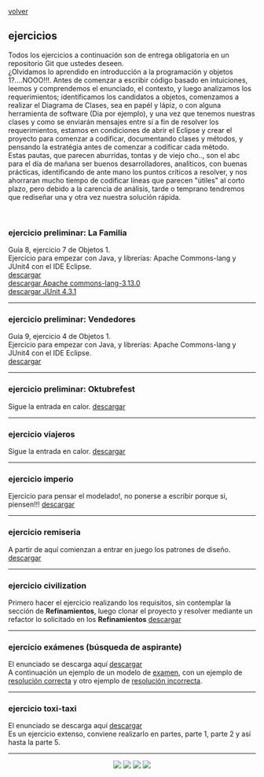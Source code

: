 [volver](index.md)<br/>
## ejercicios
Todos los ejercicios a continuaci&oacute;n son de entrega obligatoria en un repositorio Git que ustedes deseen. <br/> ¿Olvidamos lo aprendido en introducción a la programación y objetos 1?....NOOO!!!. Antes de comenzar a escribir código basado en intuiciones, leemos y comprendemos el enunciado, el contexto, y luego analizamos los requerimientos; identificamos los candidatos a objetos, comenzamos a realizar el Diagrama de Clases, sea en papél y lápiz, o con alguna herramienta de software (Dia por ejemplo), y una vez que tenemos nuestras clases y como se enviarán mensajes entre sí a fin de resolver los requerimientos, estamos en condiciones de abrir el Eclipse y crear el proyecto para comenzar a codificar, documentando clases y métodos, y pensando la estratégia antes de comenzar a codificar cada método.<br/>
Estas pautas, que parecen aburridas, tontas y de viejo cho.., son el abc para el día de mañana ser buenos desarrolladores, analíticos, con buenas prácticas, identificando de ante mano los puntos críticos a resolver, y nos ahorraran mucho tiempo de codificar líneas que parecen "útiles" al corto plazo, pero debido a la carencia de análisis, tarde o temprano tendremos que rediseñar una y otra vez nuestra solución rápida.

<br/>

<!--
### ejercicios preliminares
se sugiere hacer en java los siguientes ejercicios de las guías de objetos 1<br>
 * guía 9:<br/>
     ejercicio 2 - plagas<br/>
     ejercicio 5 - emisoras de radio<br/>
     ejercicio 7 - oktubrefest<br/>
     ejercicio 9 - faceless<br/>
 * guía 10:<br/>
     ejercicio 2 - fútbol virtual<br/>
     ejercicio 3 - datos de ciudades<br/>
     ejercicio 6 - búsqueda de aspirantes&nbsp;<a href="material/documentos/ejercicios/examen.zip" target="_blank">examen</a><br/>
     ejercicio 7 - pepero<br/>
-->
<!--
<a href="https://objetos1wollokunq.gitlab.io/material/#guides" target="_blank">Ir a gu&iacute;as de objetos 1</a><br/>
-->

### ejercicio preliminar: La Familia
Guía 8, ejercicio 7 de Objetos 1.<br/>
Ejercicio para empezar con Java, y librerías: Apache Commons-lang y JUnit4 con el IDE Eclipse.<br/>
<a href="material/documentos/ejercicios/objetos1-guia8-integradores.pdf" target="_blank">descargar</a><br/>
<a href="https://commons.apache.org/proper/commons-lang/download_lang.cgi" target="_blank">descargar Apache commons-lang-3.13.0</a><br/>
<a href="https://mvnrepository.com/artifact/junit/junit/4.3.1" target="_blank">descargar JUnit 4.3.1</a>

<hr/>

### ejercicio preliminar: Vendedores
Guía 9, ejercicio 4 de Objetos 1.<br/>
Ejercicio para empezar con Java, y librerías: Apache Commons-lang y JUnit4 con el IDE Eclipse.<br/>
<a href="material/documentos/ejercicios/objetos1-guia9-extras.pdf" target="_blank">descargar</a>

<hr/>

### ejercicio preliminar: Oktubrefest
Sigue la entrada en calor.
<a href="material/documentos/ejercicios/objetos2-ejercicio-oktubrefest.pdf" target="_blank">descargar</a>

<hr/>

### ejercicio viajeros
Sigue la entrada en calor.
<a href="material/documentos/ejercicios/objetos2-ejercicio-viajeros.pdf" target="_blank">descargar</a>

<hr/>

### ejercicio imperio
Ejercicio para pensar el modelado!, no ponerse a escribir porque si, piensen!!! <a href="material/documentos/ejercicios/objetos2-ejercicio-imperio.pdf" target="_blank">descargar</a>

<hr/>

### ejercicio remiseria
A partir de aquí comienzan a entrar en juego los patrones de diseño.
<a href="material/documentos/ejercicios/objetos2-ejercicio-remiseria.pdf" target="_blank">descargar</a>

<!--
### ejercicio mercaderia
<a href="material/documentos/ejercicios/mercaderia.pdf" target="_blank">descargar</a>
<hr/>
### ejercicio minions
<a href="material/documentos/ejercicios/minions-modificado.pdf" target="_blank">descargar</a>
<hr/>
-->

<hr/>

### ejercicio civilization
Primero hacer el ejercicio realizando los requisitos, sin contemplar la sección de <b>Refinamientos</b>, luego clonar el proyecto y resolver mediante un refactor lo solicitado en los <b>Refinamientos</b> <a href="material/documentos/ejercicios/objetos2-ejercicio-civilization.pdf" target="_blank">descargar</a>

<hr/>

### ejercicio exámenes (búsqueda de aspirante)
El enunciado se descarga aquí <a href="material/documentos/ejercicios/objetos2-ejercicio-examenes.pdf" target="_blank">descargar</a><br/>
A continuación un ejemplo de un modelo de <a href="material/documentos/ejercicios/objetos2-ejercicio-examenes-ejemplo-examen.pdf" target="_blank">examen</a>, con un ejemplo de <a href="material/documentos/ejercicios/objetos2-ejercicio-examenes-ejemplo-examen-aprobado.pdf" target="_blank">resolución correcta</a> y otro ejemplo de <a href="material/documentos/ejercicios/objetos2-ejercicio-examenes-ejemplo-examen-desaprobado.pdf" target="_blank">resolución incorrecta</a>.

<hr/>

### ejercicio toxi-taxi
El enunciado se descarga aquí <a href="material/documentos/ejercicios/objetos2-ejercicio-toxitaxi.pdf" target="_blank">descargar</a><br/>
Es un ejercicio extenso, conviene realizarlo en partes, parte 1, parte 2 y así hasta la parte 5.

<!--
### ejercicio monster of rock
<a href="material/documentos/ejercicios/monsters-of-rock.pdf" target="_blank">descargar</a><br/>
<a href="material/documentos/ejercicios/monsters-of-rock-comentarios.pdf" target="_blank">descargar comentarios</a>
<hr/>
### ejercicio webserver
<a href="material/documentos/ejercicios/webserver.pdf" target="_blank">descargar</a>
<hr/>
### ejercicio ventas aereas
Hay dos versiones, con la misma base y requerimientos diferentes.
  - Versión de junio 2017 
    <a href="material/documentos/ejercicios/ventas-aereas.pdf" target="_blank">descargar</a>
  - Versión de octubre 2017 
    <a href="material/documentos/ejercicios/ventas-aereas-201710.pdf" target="_blank">descargar</a>
Esta es una propuesta de construcción de UI en Arena, sobre la versión de octubre.
<a href="material/documentos/ejercicios/ventas-aereas-ui-arena.pdf" target="_blank">descargar</a>
<hr/>
### ejercicio toxi-taxi
<a href="material/documentos/ejercicios/toxitaxi.pdf" target="_blank">descargar</a>
Aspectos para trabajar en este ejercicio
  - Modelar un dominio un poco más grande.
  - Aplicar varias acciones sobre un mismo objeto.
  - Dos patrones de diseño: *State* y *Observer*.
  - Conectar partes construidas por separado.
<br/>
Sobre este dominio, también se propone una secuencia de actividades para trabajar sobre la interfaz Web a partir de la implementación que está en el repositorio GitHub 
<a href="https://github.com/obj2-material/toxitaxi-modelo-ui.git" target="_blank">https://github.com/obj2-material/toxitaxi-modelo-ui.git</a> <br/> <br/>
El enunciado de estas actividades se puede
<a href="material/documentos/ejercicios/Toxi-taxi Wicket - ejercicios.pdf" target="_blank">descargar usando este link</a>.
<hr/>
### ejercicio car service
<a href="material/documentos/ejercicios/car-service.pdf" target="_blank">descargar</a>
<hr/>
### ejercicio personajes y animales
<a href="material/documentos/ejercicios/personajes-animales.pdf" target="_blank">descargar</a>
<hr/>
### ejercicio venta masiva
<a href="material/documentos/ejercicios/venta-masiva.pdf" target="_blank">descargar</a>
-->

<hr/>

<center><img src="imagenes/logo-java-1.png" />&nbsp;<img src="imagenes/logo-linux-1.png" />&nbsp;<img src="imagenes/logo-java-2.png" />&nbsp;<img src="imagenes/logo-lamadrid-1.png" /></center>

